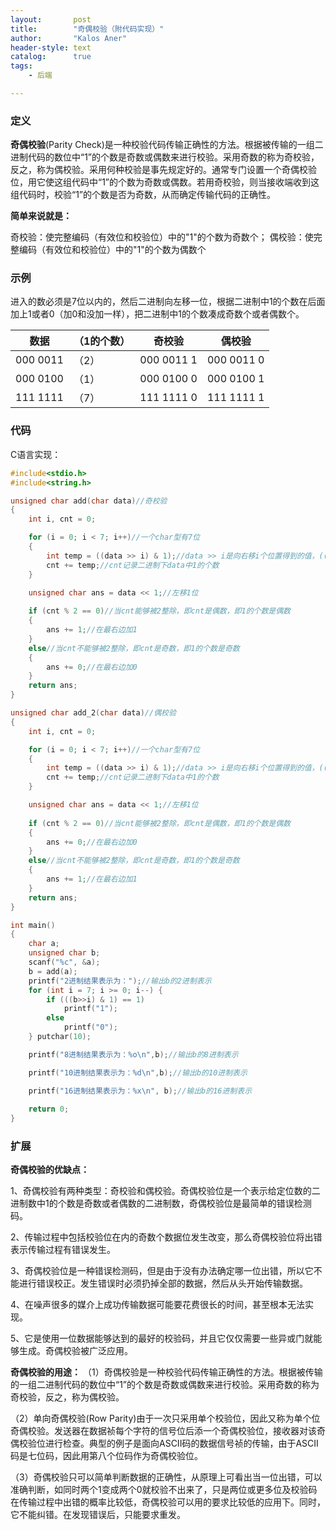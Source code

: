 ```yaml
---
layout:       post
title:        "奇偶校验（附代码实现）"
author:       "Kalos Aner"
header-style: text
catalog:      true
tags:
    - 后端

---
```


### 定义

**奇偶校验**(Parity Check)是一种校验代码传输正确性的方法。根据被传输的一组二进制代码的数位中“1”的个数是奇数或偶数来进行校验。采用奇数的称为奇校验，反之，称为偶校验。采用何种校验是事先规定好的。通常专门设置一个奇偶校验位，用它使这组代码中“1”的个数为奇数或偶数。若用奇校验，则当接收端收到这组代码时，校验“1”的个数是否为奇数，从而确定传输代码的正确性。

**简单来说就是：**

奇校验：使完整编码（有效位和校验位）中的"1"的个数为奇数个；
偶校验：使完整编码（有效位和校验位）中的"1"的个数为偶数个

### 示例

进入的数必须是7位以内的，然后二进制向左移一位，根据二进制中1的个数在后面加上1或者0（加0和没加一样），把二进制中1的个数凑成奇数个或者偶数个。

| 数据     | （1的个数） | 奇校验     | 偶校验     |
| -------- | ----------- | ---------- | ---------- |
| 000 0011 | （2）       | 000 0011 1 | 000 0011 0 |
| 000 0100 | （1）       | 000 0100 0 | 000 0100 1 |
| 111 1111 | （7）       | 111 1111 0 | 111 1111 1 |

### 代码

C语言实现：

```c
#include<stdio.h>
#include<string.h>

unsigned char add(char data)//奇校验 
{
    int i, cnt = 0;

    for (i = 0; i < 7; i++)//一个char型有7位
    {
        int temp = ((data >> i) & 1);//data >> i是向右移i个位置得到的值，((data >> i) & 1)是与1不同的个数
        cnt += temp;//cnt记录二进制下data中1的个数
    }

    unsigned char ans = data << 1;//左移1位 
    
    if (cnt % 2 == 0)//当cnt能够被2整除，即cnt是偶数，即1的个数是偶数
    {
        ans += 1;//在最右边加1
    }
    else//当cnt不能够被2整除，即cnt是奇数，即1的个数是奇数
    {
        ans += 0;//在最右边加0
    }
    return ans;
}

unsigned char add_2(char data)//偶校验 
{
    int i, cnt = 0;

    for (i = 0; i < 7; i++)//一个char型有7位
    {
        int temp = ((data >> i) & 1);//data >> i是向右移i个位置得到的值，((data >> i) & 1)是与1不同的个数
        cnt += temp;//cnt记录二进制下data中1的个数
    }

    unsigned char ans = data << 1;//左移1位 
    
    if (cnt % 2 == 0)//当cnt能够被2整除，即cnt是偶数，即1的个数是偶数
    {
        ans += 0;//在最右边加0
    }
    else//当cnt不能够被2整除，即cnt是奇数，即1的个数是奇数
    {
        ans += 1;//在最右边加1
    }
    return ans;
}

int main()
{
    char a;
    unsigned char b;
    scanf("%c", &a);
    b = add(a);
    printf("2进制结果表示为：");//输出b的2进制表示
    for (int i = 7; i >= 0; i--) {
        if (((b>>i) & 1) == 1)
            printf("1");
        else
            printf("0");
    } putchar(10);

    printf("8进制结果表示为：%o\n",b);//输出b的8进制表示

    printf("10进制结果表示为：%d\n",b);//输出b的10进制表示

    printf("16进制结果表示为：%x\n", b);//输出b的16进制表示
    
    return 0;
}
```

### 扩展

**奇偶校验的优缺点：**

1、奇偶校验有两种类型：奇校验和偶校验。奇偶校验位是一个表示给定位数的二进制数中1的个数是奇数或者偶数的二进制数，奇偶校验位是最简单的错误检测码。

2、传输过程中包括校验位在内的奇数个数据位发生改变，那么奇偶校验位将出错表示传输过程有错误发生。

3、奇偶校验位是一种错误检测码，但是由于没有办法确定哪一位出错，所以它不能进行错误校正。发生错误时必须扔掉全部的数据，然后从头开始传输数据。

4、在噪声很多的媒介上成功传输数据可能要花费很长的时间，甚至根本无法实现。

5、它是使用一位数据能够达到的最好的校验码，并且它仅仅需要一些异或门就能够生成。奇偶校验被广泛应用。

**奇偶校验的用途：**
（1）奇偶校验是一种校验代码传输正确性的方法。根据被传输的一组二进制代码的数位中“1”的个数是奇数或偶数来进行校验。采用奇数的称为奇校验，反之，称为偶校验。

（2）单向奇偶校验(Row Parity)由于一次只采用单个校验位，因此又称为单个位奇偶校验。发送器在数据祯每个字符的信号位后添一个奇偶校验位，接收器对该奇偶校验位进行检查。典型的例子是面向ASCII码的数据信号祯的传输，由于ASCII码是七位码，因此用第八个位码作为奇偶校验位。

（3）奇偶校验只可以简单判断数据的正确性，从原理上可看出当一位出错，可以准确判断，如同时两个1变成两个0就校验不出来了，只是两位或更多位及校验码在传输过程中出错的概率比较低，奇偶校验可以用的要求比较低的应用下。同时，它不能纠错。在发现错误后，只能要求重发。